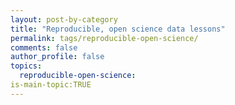 ```yaml
---
layout: post-by-category
title: "Reproducible, open science data lessons"
permalink: tags/reproducible-open-science/
comments: false
author_profile: false
topics:
  reproducible-open-science:
is-main-topic:TRUE
---
```

